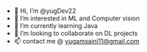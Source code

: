 - 👋 Hi, I’m @yugDev22
- 👀 I’m interested in ML and Computer vision
- 🌱 I’m currently learning Java
- 💞️ I’m looking to collaborate on DL projects
- 📫 contact me @ yugamsaini11@gmail.com

<!---
yugDev22/yugDev22 is a ✨ special ✨ repository because its `README.md` (this file) appears on your GitHub profile.
You can click the Preview link to take a look at your changes.
--->
